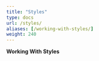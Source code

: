 ```yaml
---
title: "Styles"
type: docs
url: /styles/
aliases: [/working-with-styles/]
weight: 240
---
```


**Working With Styles**
